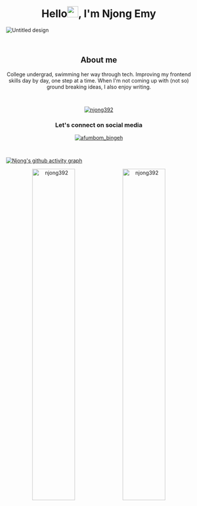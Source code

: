 

<h1 align="center"> Hello<img src="https://raw.githubusercontent.com/MartinHeinz/MartinHeinz/master/wave.gif" width="30px">, I'm Njong Emy </h1>

![Untitled design](https://user-images.githubusercontent.com/81039882/150524951-0d62f04b-772e-47ac-b918-e1daae80eddc.gif)


<br>

<h2 align="center">About me</h2>
<p align="center">College undergrad, swimming her way through tech. Improving my frontend skills day by day, one step at a time. When I'm not coming up with (not so)
ground breaking ideas, I also enjoy writing.</p>

<br>
<p align="center"> <a href="https://github.com/ryo-ma/github-profile-trophy"><img src="https://github-profile-trophy.vercel.app/?username=njong392&theme=onedark" alt="njong392" /></a> </p>

<h3 align="center">Let's connect on social media</h3>

<p align="center">
  <a href="https://twitter.com/afumbom_bingeh" target="blank"><img src="https://img.shields.io/twitter/follow/afumbom_bingeh?logo=twitter&style=for-the-badge" alt="afumbom_bingeh" /></a>
  </p>
  
  <br>

[![Njong's github activity graph](https://activity-graph.herokuapp.com/graph?username=Njong392&theme=react-dark)](https://github.com/Njong392/github-readme-activity-graph)


<p align="center">
  <img width="48%" src="https://github-readme-stats.vercel.app/api?username=njong392&show_icons=true&theme=tokyonight" alt="njong392" />

<img width="48%" src="https://github-readme-streak-stats.herokuapp.com/?user=njong392&show_icons=true&theme=tokyonight" alt="njong392" />
  <!--START_SECTION:activity-->


</p>

<!---
Njong392/Njong392 is a ✨ special ✨ repository because its `README.md` (this file) appears on your GitHub profile.
You can click the Preview link to take a look at your changes.
--->
